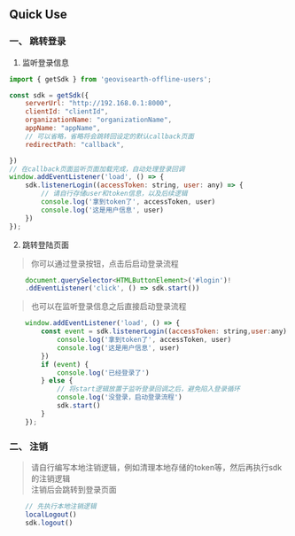 
## Quick Use

### 一、 跳转登录

1. 监听登录信息
```javascript
import { getSdk } from 'geovisearth-offline-users';

const sdk = getSdk({
    serverUrl: "http://192.168.0.1:8000",
    clientId: "clientId",
    organizationName: "organizationName",
    appName: "appName",
    // 可以省略，省略将会跳转回设定的默认callback页面
    redirectPath: "callback",

})
// 在callback页面监听页面加载完成，自动处理登录回调
window.addEventListener('load', () => {
    sdk.listenerLogin((accessToken: string, user: any) => {
        // 请自行存储user和token信息，以及后续逻辑
        console.log('拿到token了', accessToken, user)
        console.log('这是用户信息', user)
    })
});
```

2. 跳转登陆页面     
>    你可以通过登录按钮，点击后启动登录流程      
```javascript
    document.querySelector<HTMLButtonElement>('#login')!
    .ddEventListener('click', () => sdk.start())
```
>   也可以在监听登录信息之后直接启动登录流程
```javascript
    window.addEventListener('load', () => {
        const event = sdk.listenerLogin((accessToken: string,user:any) => {
            console.log('拿到token了', accessToken, user)
            console.log('这是用户信息', user)
        })
        if (event) {
            console.log('已经登录了')
        } else {
            // 将start逻辑放置于监听登录回调之后，避免陷入登录循环
            console.log('没登录，启动登录流程')
            sdk.start()
        }
    });    
```

### 二、 注销
> 请自行编写本地注销逻辑，例如清理本地存储的token等，然后再执行sdk的注销逻辑    
> 注销后会跳转到登录页面
```javascript
    // 先执行本地注销逻辑
    localLogout()
    sdk.logout()
```